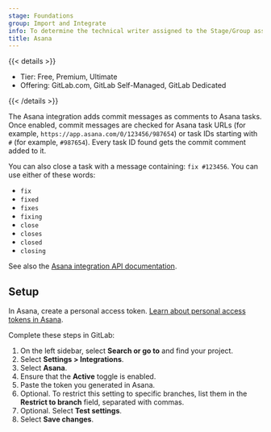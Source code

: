 ```yaml
---
stage: Foundations
group: Import and Integrate
info: To determine the technical writer assigned to the Stage/Group associated with this page, see https://handbook.gitlab.com/handbook/product/ux/technical-writing/#assignments
title: Asana
---
```


{{< details >}}

- Tier: Free, Premium, Ultimate
- Offering: GitLab.com, GitLab Self-Managed, GitLab Dedicated

{{< /details >}}

The Asana integration adds commit messages as comments to Asana tasks.
Once enabled, commit messages are checked for Asana task URLs (for example,
`https://app.asana.com/0/123456/987654`) or task IDs starting with `#`
(for example, `#987654`). Every task ID found gets the commit comment added to it.

You can also close a task with a message containing: `fix #123456`.
You can use either of these words:

- `fix`
- `fixed`
- `fixes`
- `fixing`
- `close`
- `closes`
- `closed`
- `closing`

See also the [Asana integration API documentation](../../../api/project_integrations.md#asana).

## Setup

In Asana, create a personal access token.
[Learn about personal access tokens in Asana](https://developers.asana.com/docs/personal-access-token).

Complete these steps in GitLab:

1. On the left sidebar, select **Search or go to** and find your project.
1. Select **Settings > Integrations**.
1. Select **Asana**.
1. Ensure that the **Active** toggle is enabled.
1. Paste the token you generated in Asana.
1. Optional. To restrict this setting to specific branches, list them in the **Restrict to branch**
   field, separated with commas.
1. Optional. Select **Test settings**.
1. Select **Save changes**.
